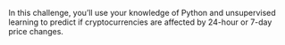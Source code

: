 In this challenge, you’ll use your knowledge of Python and unsupervised learning to predict if cryptocurrencies are affected by 24-hour or 7-day price changes.
